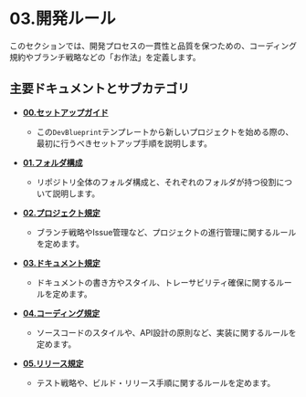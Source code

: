 # 03.開発ルール

このセクションでは、開発プロセスの一貫性と品質を保つための、コーディング規約やブランチ戦略などの「お作法」を定義します。

## 主要ドキュメントとサブカテゴリ

*   **[00.セットアップガイド](./00_セットアップガイド.md)**
    *   この`DevBlueprint`テンプレートから新しいプロジェクトを始める際の、最初に行うべきセットアップ手順を説明します。

*   **[01.フォルダ構成](./01_フォルダ構成/README.md)**
    *   リポジトリ全体のフォルダ構成と、それぞれのフォルダが持つ役割について説明します。

*   **[02.プロジェクト規定](./02_プロジェクト規定/README.md)**
    *   ブランチ戦略やIssue管理など、プロジェクトの進行管理に関するルールを定めます。

*   **[03.ドキュメント規定](./03_ドキュメント規定/README.md)**
    *   ドキュメントの書き方やスタイル、トレーサビリティ確保に関するルールを定めます。

*   **[04.コーディング規定](./04_コーディング規定/README.md)**
    *   ソースコードのスタイルや、API設計の原則など、実装に関するルールを定めます。

*   **[05.リリース規定](./05_リリース規定/README.md)**
    *   テスト戦略や、ビルド・リリース手順に関するルールを定めます。

